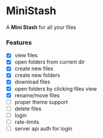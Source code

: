 # MiniStash

A **Mini Stash** for all your files

### Features

- [x] view files
- [x] open folders from current dir
- [x] create new files
- [x] create new folders
- [x] download files
- [x] open folders by clicking files view
- [x] rename/move files
- [ ] proper theme support
- [ ] delete files
- [ ] login
- [ ] rate-limits
- [ ] server api auth for login
